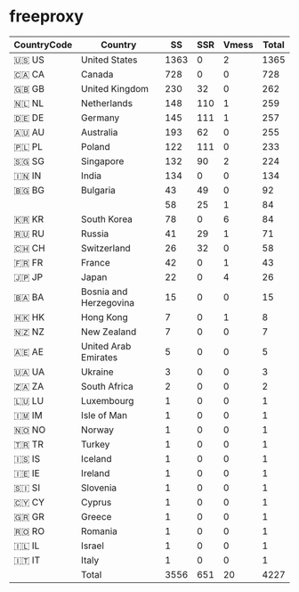 # freeproxy

|CountryCode|Country|SS|SSR|Vmess|Total|
|  ----  | ----  |  ----  | ----  |  ----  | ----  |
|🇺🇸 US|United States|1363|0|2|1365|
|🇨🇦 CA|Canada|728|0|0|728|
|🇬🇧 GB|United Kingdom|230|32|0|262|
|🇳🇱 NL|Netherlands|148|110|1|259|
|🇩🇪 DE|Germany|145|111|1|257|
|🇦🇺 AU|Australia|193|62|0|255|
|🇵🇱 PL|Poland|122|111|0|233|
|🇸🇬 SG|Singapore|132|90|2|224|
|🇮🇳 IN|India|134|0|0|134|
|🇧🇬 BG|Bulgaria|43|49|0|92|
| ||58|25|1|84|
|🇰🇷 KR|South Korea|78|0|6|84|
|🇷🇺 RU|Russia|41|29|1|71|
|🇨🇭 CH|Switzerland|26|32|0|58|
|🇫🇷 FR|France|42|0|1|43|
|🇯🇵 JP|Japan|22|0|4|26|
|🇧🇦 BA|Bosnia and Herzegovina|15|0|0|15|
|🇭🇰 HK|Hong Kong|7|0|1|8|
|🇳🇿 NZ|New Zealand|7|0|0|7|
|🇦🇪 AE|United Arab Emirates|5|0|0|5|
|🇺🇦 UA|Ukraine|3|0|0|3|
|🇿🇦 ZA|South Africa|2|0|0|2|
|🇱🇺 LU|Luxembourg|1|0|0|1|
|🇮🇲 IM|Isle of Man|1|0|0|1|
|🇳🇴 NO|Norway|1|0|0|1|
|🇹🇷 TR|Turkey|1|0|0|1|
|🇮🇸 IS|Iceland|1|0|0|1|
|🇮🇪 IE|Ireland|1|0|0|1|
|🇸🇮 SI|Slovenia|1|0|0|1|
|🇨🇾 CY|Cyprus|1|0|0|1|
|🇬🇷 GR|Greece|1|0|0|1|
|🇷🇴 RO|Romania|1|0|0|1|
|🇮🇱 IL|Israel|1|0|0|1|
|🇮🇹 IT|Italy|1|0|0|1|
||Total|3556|651|20|4227|
